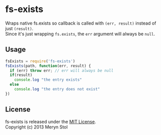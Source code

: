# fs-exists

Wraps native fs.exists so callback is called with `(err, result)` instead of just `(result)`.  
Since it's just wrapping `fs.exists`, the `err` argument will always be `null`.

## Usage

```javascript
fsExists = require('fs-exists')
fsExists(path, function(err, result) {
  if (err) throw err; // err will always be null
  if(result)
    console.log "the entry exists"
  else
    console.log "the entry does not exist"
})
```

## License

fs-exists is released under the [MIT License](http://opensource.org/licenses/MIT).  
Copyright (c) 2013 Meryn Stol  